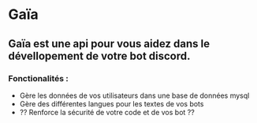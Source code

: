 # Gaïa
## Gaïa est une api pour vous aidez dans le dévellopement de votre bot discord.
### Fonctionalités :
* Gère les données de vos utilisateurs dans une base de données mysql
* Gère des différentes langues pour les textes de vos bots
* ?? Renforce la sécurité de votre code et de vos bot ??
